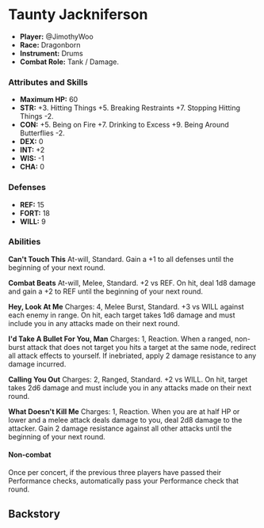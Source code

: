# Taunty Jackniferson

 * **Player:** @JimothyWoo
 * **Race:** Dragonborn
 * **Instrument:** Drums
 * **Combat Role:** Tank / Damage.

### Attributes and Skills

* **Maximum HP:** 60
* **STR:** +3. Hitting Things +5. Breaking Restraints +7. Stopping Hitting Things -2.
* **CON:** +5. Being on Fire +7. Drinking to Excess +9. Being Around Butterflies -2.
* **DEX:** 0
* **INT:** +2
* **WIS:** -1
* **CHA:** 0

### Defenses

* **REF:** 15
* **FORT:** 18
* **WILL:** 9

### Abilities

**Can't Touch This** At-will, Standard. Gain a +1 to all defenses until the beginning of your next round.

**Combat Beats** At-will, Melee, Standard. +2 vs REF. On hit, deal 1d8 damage and gain a +2 to REF until the beginning of your next round.

**Hey, Look At Me** Charges: 4, Melee Burst, Standard. +3 vs WILL against each enemy in range. On hit, each target takes 1d6 damage and must include you in any attacks made on their next round.

**I'd Take A Bullet For You, Man** Charges: 1, Reaction. When a ranged, non-burst attack that does not target you hits a target at the same node, redirect all attack effects to yourself. If inebriated, apply 2 damage resistance to any damage incurred.

**Calling You Out** Charges: 2, Ranged, Standard. +2 vs WILL. On hit, target takes 2d6 damage and must include you in any attacks made on their next round.

**What Doesn't Kill Me** Charges: 1, Reaction. When you are at half HP or lower and a melee attack deals damage to you, deal 2d8 damage to the attacker. Gain 2 damage resistance against all other attacks until the beginning of your next round.

#### Non-combat

Once per concert, if the previous three players have passed their Performance checks, automatically pass your Performance check that round.

## Backstory
